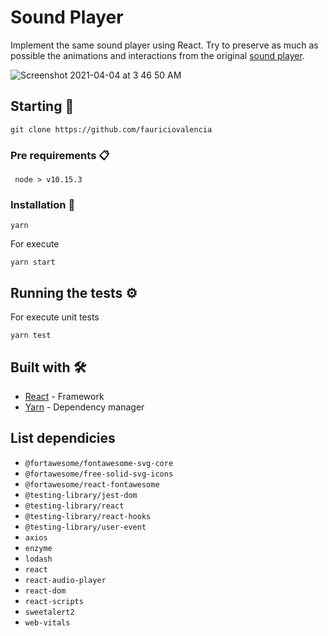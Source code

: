 # Sound Player

Implement the same sound player using React. Try to preserve as much as possible the animations and interactions from the original [sound player](https://codepen.io/felipevega/pen/ZqqBxJ).

![Screenshot 2021-04-04 at 3 46 50 AM](https://user-images.githubusercontent.com/30967304/113503638-d0c05d00-94f8-11eb-84cd-1bab5d49ce38.png)

## Starting 🚀

```
git clone https://github.com/fauriciovalencia
```

### Pre requirements 📋

```
 node > v10.15.3
```

### Installation 🔧

```
yarn
```

For execute

```
yarn start
```

## Running the tests ⚙️

For execute unit tests

```
yarn test
```

## Built with 🛠️

- [React](https://es.reactjs.org/docs/getting-started.html) - Framework
- [Yarn](https://yarnpkg.com/getting-started) - Dependency manager

## List dependicies

- `@fortawesome/fontawesome-svg-core`
- `@fortawesome/free-solid-svg-icons`
- `@fortawesome/react-fontawesome`
- `@testing-library/jest-dom`
- `@testing-library/react`
- `@testing-library/react-hooks`
- `@testing-library/user-event`
- `axios`
- `enzyme`
- `lodash`
- `react`
- `react-audio-player`
- `react-dom`
- `react-scripts`
- `sweetalert2`
- `web-vitals`
